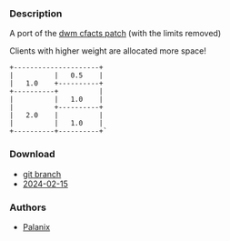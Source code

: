 ### Description
A port of the [dwm cfacts patch](https://dwm.suckless.org/patches/cfacts/) (with the limits removed)

Clients with higher weight are allocated more space!
```
+---------------------+
|          |   0.5    |
|   1.0    +----------+
+----------+          |
|          |   1.0    |
|          +----------+
|   2.0    |          |
|          |   1.0    |
+----------+----------+`
```
### Download
- [git branch](https://codeberg.org/Palanix/dwl/src/branch/cfact)
- [2024-02-15](https://codeberg.org/dwl/dwl-patches/raw/branch/main/patches/cfact/cfact.patch)

### Authors
- [Palanix](https://codeberg.org/Palanix)
